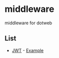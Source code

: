 # middleware
middleware for dotweb

## List
* [JWT](https://github.com/devfeel/middleware/tree/master/jwt) - [Example](https://github.com/devfeel/middleware/tree/master/example/jwt)
